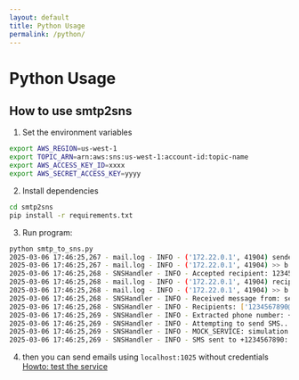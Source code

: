 ```yaml
---
layout: default
title: Python Usage
permalink: /python/
---
```


# Python Usage

## How to use smtp2sns 

1. Set the environment variables

```bash
export AWS_REGION=us-west-1
export TOPIC_ARN=arn:aws:sns:us-west-1:account-id:topic-name
export AWS_ACCESS_KEY_ID=xxxx
export AWS_SECRET_ACCESS_KEY=yyyy
```

2. Install dependencies

```bash
cd smtp2sns
pip install -r requirements.txt
```

3. Run program:

```bash
python smtp_to_sns.py
2025-03-06 17:46:25,267 - mail.log - INFO - ('172.22.0.1', 41904) sender: sender@example.com
2025-03-06 17:46:25,267 - mail.log - INFO - ('172.22.0.1', 41904) >> b'RCPT TO:<1234567890@sms.sms>'
2025-03-06 17:46:25,268 - SNSHandler - INFO - Accepted recipient: 1234567890@sms.sms
2025-03-06 17:46:25,268 - mail.log - INFO - ('172.22.0.1', 41904) recip: 1234567890@sms.sms
2025-03-06 17:46:25,268 - mail.log - INFO - ('172.22.0.1', 41904) >> b'DATA'
2025-03-06 17:46:25,268 - SNSHandler - INFO - Received message from: sender@example.com
2025-03-06 17:46:25,268 - SNSHandler - INFO - Recipients: ['1234567890@sms.sms']
2025-03-06 17:46:25,269 - SNSHandler - INFO - Extracted phone number: +1234567890
2025-03-06 17:46:25,269 - SNSHandler - INFO - Attempting to send SMS...
2025-03-06 17:46:25,269 - SNSHandler - INFO - MOCK_SERVICE: simulation
2025-03-06 17:46:25,269 - SNSHandler - INFO - SMS sent to +1234567890: Message ID: mock:1234
```

4. then you can send emails using `localhost:1025` without credentials [Howto: test the service](/test/)